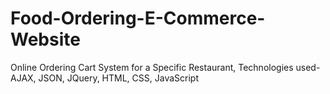 # Food-Ordering-E-Commerce-Website
Online Ordering Cart System for a Specific Restaurant, Technologies used- AJAX, JSON, JQuery, HTML, CSS, JavaScript 
